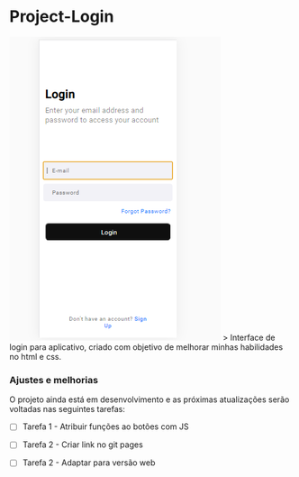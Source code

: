 # Project-Login

   <img src="assets/login.png" alt="login">
 > Interface de login para aplicativo, criado com objetivo de melhorar minhas habilidades no html e css.

### Ajustes e melhorias

O projeto ainda está em desenvolvimento e as próximas atualizações serão voltadas nas seguintes tarefas:


- [ ] Tarefa 1 - Atribuir funções ao botões com JS
- [ ] Tarefa 2 - Criar link no git pages
- [ ] Tarefa 2 - Adaptar para versão web





